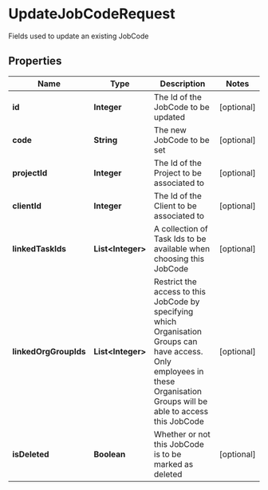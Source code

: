

# UpdateJobCodeRequest

Fields used to update an existing JobCode
## Properties

Name | Type | Description | Notes
------------ | ------------- | ------------- | -------------
**id** | **Integer** | The Id of the JobCode to be updated |  [optional]
**code** | **String** | The new JobCode to be set |  [optional]
**projectId** | **Integer** | The Id of the Project to be associated to |  [optional]
**clientId** | **Integer** | The Id of the Client to be associated to |  [optional]
**linkedTaskIds** | **List&lt;Integer&gt;** | A collection of Task Ids to be available when choosing this JobCode |  [optional]
**linkedOrgGroupIds** | **List&lt;Integer&gt;** | Restrict the access to this JobCode by specifying which Organisation Groups can have access.  Only employees in these Organisation Groups will be able to access this JobCode |  [optional]
**isDeleted** | **Boolean** | Whether or not this JobCode is to be marked as deleted |  [optional]



